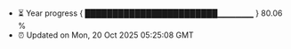 - ⏳ Year progress { ████████████████████████▁▁▁▁▁▁ } 80.06 %
- ⏰ Updated on Mon, 20 Oct 2025 05:25:08 GMT

